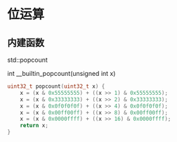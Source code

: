 # 位运算
## 内建函数
std::popcount

int __builtin_popcount(unsigned int x)
```C++
uint32_t popcount(uint32_t x) {
    x = (x & 0x55555555) + ((x >> 1) & 0x55555555);
    x = (x & 0x33333333) + ((x >> 2) & 0x33333333);
    x = (x & 0x0f0f0f0f) + ((x >> 4) & 0x0f0f0f0f);
    x = (x & 0x00ff00ff) + ((x >> 8) & 0x00ff00ff);
    x = (x & 0x0000ffff) + ((x >> 16) & 0x0000ffff);
    return x;
}
```